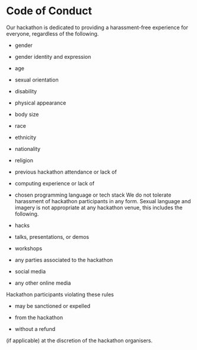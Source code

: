 # Code of Conduct
Our hackathon is dedicated to providing a harassment-free experience for everyone, regardless of the following.

* gender
* gender identity and expression
* age
* sexual orientation
* disability
* physical appearance
* body size
* race
* ethnicity
* nationality
* religion
* previous hackathon attendance or lack of
* computing experience or lack of
* chosen programming language or tech stack
We do not tolerate harassment of hackathon participants in any form. Sexual language and imagery is not appropriate at any hackathon venue, this includes the following.

* hacks
* talks, presentations, or demos
* workshops
* any parties associated to the hackathon
* social media
* any other online media

Hackathon participants violating these rules

* may be sanctioned or expelled

* from the hackathon

* without a refund

(if applicable) at the discretion of the hackathon organisers.
